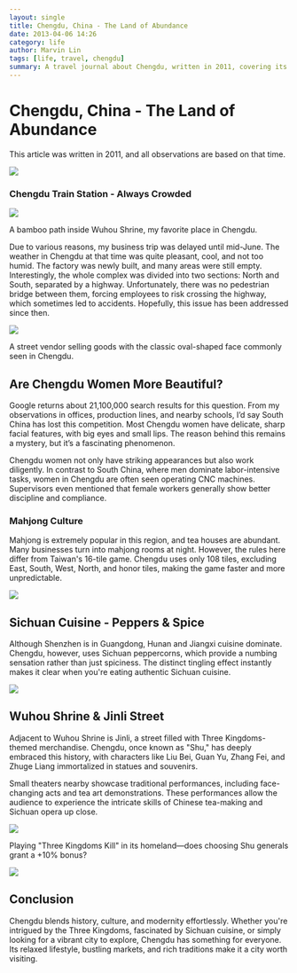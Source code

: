 ```yaml
---
layout: single
title: Chengdu, China - The Land of Abundance
date: 2013-04-06 14:26
category: life
author: Marvin Lin
tags: [life, travel, chengdu]
summary: A travel journal about Chengdu, written in 2011, covering its culture, food, local customs, and unique lifestyle. The post highlights its bustling train stations, beautiful bamboo paths, spicy cuisine, and traditional tea houses.
---
```


# Chengdu, China - The Land of Abundance

This article was written in 2011, and all observations are based on that time.

[![](http://3.bp.blogspot.com/-rWUyLM7Ald4/UV-4LpbAHII/AAAAAAAAAJc/gvdfAEwxmjM/s320/252633_10150937358679448_485333446_n.jpg)](http://3.bp.blogspot.com/-rWUyLM7Ald4/UV-4LpbAHII/AAAAAAAAAJc/gvdfAEwxmjM/s1600/252633_10150937358679448_485333446_n.jpg)

### Chengdu Train Station - Always Crowded

[![](http://3.bp.blogspot.com/-ICG0VDspeeU/UV-4LnOvDzI/AAAAAAAAAJk/GxL_Hd357qA/s320/544855_10150937359009448_671371427_n.jpg)](http://3.bp.blogspot.com/-ICG0VDspeeU/UV-4LnOvDzI/AAAAAAAAAJk/GxL_Hd357qA/s1600/544855_10150937359009448_671371427_n.jpg)

A bamboo path inside Wuhou Shrine, my favorite place in Chengdu.

Due to various reasons, my business trip was delayed until mid-June. The weather in Chengdu at that time was quite pleasant, cool, and not too humid. The factory was newly built, and many areas were still empty. Interestingly, the whole complex was divided into two sections: North and South, separated by a highway. Unfortunately, there was no pedestrian bridge between them, forcing employees to risk crossing the highway, which sometimes led to accidents. Hopefully, this issue has been addressed since then.

[![](http://1.bp.blogspot.com/-azYm_hniAp4/UV-4LuyhYJI/AAAAAAAAAJY/ccDYwgAKNcM/s1600/168863_10150937358844448_2136963912_n.jpg)](http://1.bp.blogspot.com/-azYm_hniAp4/UV-4LuyhYJI/AAAAAAAAAJY/ccDYwgAKNcM/s1600/168863_10150937358844448_2136963912_n.jpg)

A street vendor selling goods with the classic oval-shaped face commonly seen in Chengdu.

## Are Chengdu Women More Beautiful?

Google returns about 21,100,000 search results for this question. From my observations in offices, production lines, and nearby schools, I’d say South China has lost this competition. Most Chengdu women have delicate, sharp facial features, with big eyes and small lips. The reason behind this remains a mystery, but it’s a fascinating phenomenon.

Chengdu women not only have striking appearances but also work diligently. In contrast to South China, where men dominate labor-intensive tasks, women in Chengdu are often seen operating CNC machines. Supervisors even mentioned that female workers generally show better discipline and compliance.

### Mahjong Culture

Mahjong is extremely popular in this region, and tea houses are abundant. Many businesses turn into mahjong rooms at night. However, the rules here differ from Taiwan's 16-tile game. Chengdu uses only 108 tiles, excluding East, South, West, North, and honor tiles, making the game faster and more unpredictable.

[![](http://2.bp.blogspot.com/-1dk97ezMueo/UV-4MCN_84I/AAAAAAAAAJs/aapVo9vLkwI/s320/600252_10150937359164448_1100305155_n.jpg)](http://2.bp.blogspot.com/-1dk97ezMueo/UV-4MCN_84I/AAAAAAAAAJs/aapVo9vLkwI/s1600/600252_10150937359164448_1100305155_n.jpg)

## Sichuan Cuisine - Peppers & Spice

Although Shenzhen is in Guangdong, Hunan and Jiangxi cuisine dominate. Chengdu, however, uses Sichuan peppercorns, which provide a numbing sensation rather than just spiciness. The distinct tingling effect instantly makes it clear when you're eating authentic Sichuan cuisine.

[![](http://3.bp.blogspot.com/-WLHRaxW_0uc/UV-41s_j5SI/AAAAAAAAAKU/XbLCYtKA2-c/s320/264635_10150217173069448_7093785_n.jpg)](http://3.bp.blogspot.com/-WLHRaxW_0uc/UV-41s_j5SI/AAAAAAAAAKU/XbLCYtKA2-c/s1600/264635_10150217173069448_7093785_n.jpg)

## Wuhou Shrine & Jinli Street

Adjacent to Wuhou Shrine is Jinli, a street filled with Three Kingdoms-themed merchandise. Chengdu, once known as "Shu," has deeply embraced this history, with characters like Liu Bei, Guan Yu, Zhang Fei, and Zhuge Liang immortalized in statues and souvenirs.

Small theaters nearby showcase traditional performances, including face-changing acts and tea art demonstrations. These performances allow the audience to experience the intricate skills of Chinese tea-making and Sichuan opera up close.

[![](http://1.bp.blogspot.com/-ab2Q4VjkL7U/UV-7owJmaKI/AAAAAAAAAKg/BYN9keqtWQo/s1600/260262_10150217167214448_7360990_n.jpg)](http://1.bp.blogspot.com/-ab2Q4VjkL7U/UV-7owJmaKI/AAAAAAAAAKg/BYN9keqtWQo/s1600/260262_10150217167214448_7360990_n.jpg)

Playing "Three Kingdoms Kill" in its homeland—does choosing Shu generals grant a +10% bonus?

[![](http://1.bp.blogspot.com/-kHqsRhNzyZ0/UV-40v_OYbI/AAAAAAAAAJ8/wxzkf4h8L3c/s320/263058_10150217169884448_4087610_n.jpg)](http://1.bp.blogspot.com/-kHqsRhNzyZ0/UV-40v_OYbI/AAAAAAAAAJ8/wxzkf4h8L3c/s1600/263058_10150217169884448_4087610_n.jpg)

## Conclusion

Chengdu blends history, culture, and modernity effortlessly. Whether you're intrigued by the Three Kingdoms, fascinated by Sichuan cuisine, or simply looking for a vibrant city to explore, Chengdu has something for everyone. Its relaxed lifestyle, bustling markets, and rich traditions make it a city worth visiting.
